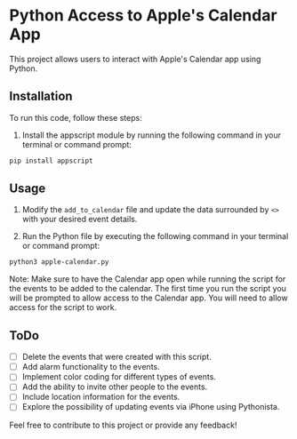 # Python Access to Apple's Calendar App

This project allows users to interact with Apple's Calendar app using Python.

## Installation

To run this code, follow these steps:

1. Install the appscript module by running the following command in your terminal or command prompt:

```zsh
pip install appscript
```

## Usage

1. Modify the `add_to_calendar` file and update the data surrounded by `<>` with your desired event details.

2. Run the Python file by executing the following command in your terminal or command prompt:

```zsh
python3 apple-calendar.py
```

Note: Make sure to have the Calendar app open while running the script for the events to be added to the calendar. The first time you run the script you will be prompted to allow access to the Calendar app. You will need to allow access for the script to work.

## ToDo

- [ ] Delete the events that were created with this script.
- [ ] Add alarm functionality to the events.
- [ ] Implement color coding for different types of events.
- [ ] Add the ability to invite other people to the events.
- [ ] Include location information for the events.
- [ ] Explore the possibility of updating events via iPhone using Pythonista.

Feel free to contribute to this project or provide any feedback!
